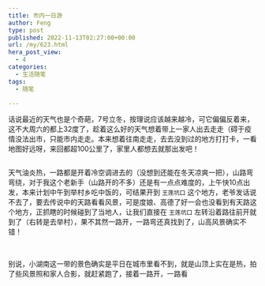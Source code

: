 ```yaml
---
title: 市内一日游
author: Feng
type: post
published: 2022-11-13T02:27:00+00:00
url: /my/623.html
hera_post_view:
  - 4
categories:
  - 生活随笔
tags:
  - 随笔

---
```

话说最近的天气也是个奇葩，7号立冬，按理说应该越来越冷，可它偏偏反着来，这不大周六的都上32度了，趁着这么好的天气想着带上一家人出去走走（碍于疫情没法出市，只能市内走走。本来想着往南走走，去去没到过的地方打打卡，一看地图好远呀，来回都超100公里了，家里人都想去就那出发吧！

<!--more-->

<img decoding="async" src="https://image.uu126.cn/2022/11/20221112.png#vwid=710&#038;vhei=767" alt="" title="" /> 

天气油炎热，一路都是开着冷空调进去的（没想到还能在冬天凉爽一把），山路弯弯绕，对于我这个老新手（山路开的不多）还是有一点点难度的，上午快10点出发，本来计划中午到举村乡吃中饭的，可结果开到 `王莲坑口` 这个地方，老爷发话说不去了，要去传说中的天路看看风景，可是度娘、高德了好一会也没看到有天路这个地方，正抓瞎的时候碰到了当地人，让我们直接在 `王莲坑口` 左转沿着路往前开就到了（右转是去举村），果不其然一路开，一路弯还真找到了，山高风景确实不错！

<img decoding="async" src="https://image.uu126.cn/2022/11/IMG_0547.jpeg#vwid=1707&#038;vhei=1280" alt="" title="" />  
<img decoding="async" src="https://image.uu126.cn/2022/11/IMG_0544.jpeg#vwid=1707&#038;vhei=1280" alt="" title="" /> 

别说，小湖南这一带的景色确实是平日在城市里看不到，就是山顶上实在是热，拍了些风景照和家人合影，就赶紧跑了，接着一路开，一路看